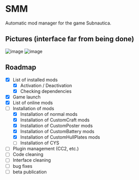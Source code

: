 # SMM
Automatic mod manager for the game Subnautica.

Pictures (interface far from being done)
---
![image](https://user-images.githubusercontent.com/57094476/121049346-e7fd1e80-c7b7-11eb-85b3-db1ff97c894b.png)
![image](https://user-images.githubusercontent.com/57094476/121049419-f5b2a400-c7b7-11eb-9d23-9004acc36050.png)

Roadmap
---
   - [x] List of installed mods
       - [x] Activation / Deactivation
       - [x] Checking dependencies
   - [x] Game launch
   - [x] List of online mods
   - [ ] Installation of mods
       - [x] Installation of normal mods
       - [x] Installation of CustomCraft mods
       - [x] Installation of CustomPoster mods
       - [x] Installation of CustomBattery mods
       - [x] Installation of CustomHullPlates mods
       - [ ] Installation of CYS
   - [ ] Plugin management (CC2, etc.)
   - [ ] Code cleaning
   - [ ] Interface cleaning
   - [ ] bug fixes
   - [ ] beta publication
